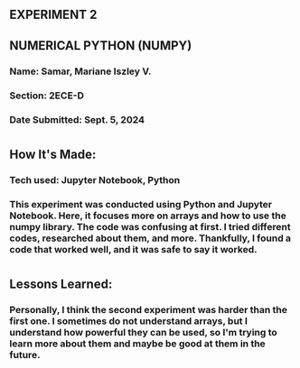 ## EXPERIMENT 2
## NUMERICAL PYTHON (NUMPY)
### Name: Samar, Mariane Iszley V.
### Section: 2ECE-D                                                          
### Date Submitted: Sept. 5, 2024
#
## How It's Made:
### Tech used: Jupyter Notebook, Python
### This experiment was conducted using Python and Jupyter Notebook. Here, it focuses more on arrays and how to use the numpy library. The code was confusing at first. I tried different codes, researched about them, and more. Thankfully, I found a code that worked well, and it was safe to say it worked.
#
## Lessons Learned:
###  Personally, I think the second experiment was harder than the first one. I sometimes do not understand arrays, but I understand how powerful they can be used, so I'm trying to learn more about them and maybe be good at them in the future.

